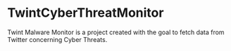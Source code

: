 # TwintCyberThreatMonitor
Twint Malware Monitor is a project created with the goal to fetch data from Twitter concerning Cyber Threats.
